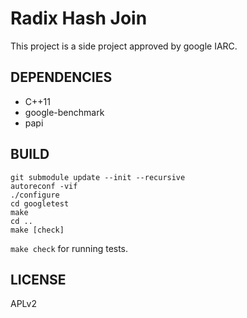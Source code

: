 Radix Hash Join
===============

This project is a side project approved by google IARC.

DEPENDENCIES
------------

* C++11
* google-benchmark
* papi

BUILD
-----

```
git submodule update --init --recursive
autoreconf -vif
./configure
cd googletest
make
cd ..
make [check]
```

`make check` for running tests.

LICENSE
-------

APLv2
